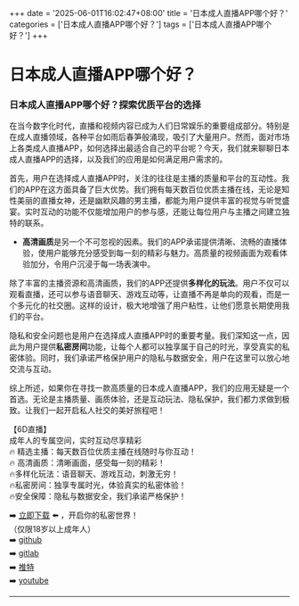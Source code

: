 +++
date = '2025-06-01T16:02:47+08:00'
title = '日本成人直播APP哪个好？'
categories = ['日本成人直播APP哪个好？']
tags = ['日本成人直播APP哪个好？']
+++

# 日本成人直播APP哪个好？

### 日本成人直播APP哪个好？探索优质平台的选择

在当今数字化时代，直播和视频内容已成为人们日常娱乐的重要组成部分。特别是在成人直播领域，各种平台如雨后春笋般涌现，吸引了大量用户。然而，面对市场上各类成人直播APP，如何选择出最适合自己的平台呢？今天，我们就来聊聊日本成人直播APP的选择，以及我们的应用是如何满足用户需求的。

首先，用户在选择成人直播APP时，关注的往往是主播的质量和平台的互动性。我们的APP在这方面具备了巨大优势。我们拥有每天数百位优质主播在线，无论是知性美丽的直播女神，还是幽默风趣的男主播，都能为用户提供丰富的视觉与听觉盛宴。实时互动的功能不仅能增加用户的参与感，还能让每位用户与主播之间建立独特的联系。

- **高清画质**是另一个不可忽视的因素。我们的APP承诺提供清晰、流畅的直播体验，使用户能够充分感受到每一刻的精彩与魅力。高质量的视频画面为观看体验加分，令用户沉浸于每一场表演中。

除了丰富的主播资源和高清画质，我们的APP还提供**多样化的玩法**。用户不仅可以观看直播，还可以参与语音聊天、游戏互动等，让直播不再是单向的观看，而是一个多元化的社交圈。这样的设计，极大地增强了用户粘性，让他们愿意长期使用我们的平台。

隐私和安全问题也是用户在选择成人直播APP时的重要考量。我们深知这一点，因此为用户提供**私密房间**功能，让每个人都可以独享属于自己的时光，享受真实的私密体验。同时，我们承诺严格保护用户的隐私与数据安全，用户在这里可以放心地交流与互动。

综上所述，如果你在寻找一款高质量的日本成人直播APP，我们的应用无疑是一个首选。无论是主播质量、画质体验，还是互动玩法、隐私保护，我们都力求做到极致。让我们一起开启私人社交的美好旅程吧！

【6D直播】  
成年人的专属空间，实时互动尽享精彩  
🔥 精选主播：每天数百位优质主播在线随时与你互动！  
🔥 高清画质：清晰画面，感受每一刻的精彩！  
🔥多样化玩法：语音聊天、游戏互动，刺激无穷！  
🔥私密房间：独享专属时光，体验真实的私密体验！  
🔥安全保障：隐私与数据安全，我们承诺严格保护！  

➡️ [立即下载](https://down123.s3.ap-east-1.amazonaws.com/down/down.html?channelCode=blog) ⬅️ ，开启你的私密世界！  
（仅限18岁以上成年人）  
➡️ [github](https://aldult-live.github.io/)  
➡️ [gitlab](https://seo-09598d.gitlab.io/)  
➡️ [推特](https://x.com/wegame33)  
➡️ [youtube](https://www.youtube.com/@6Dlive)

---
